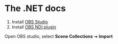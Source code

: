 # The .NET docs

1. Install [OBS Studio](https://obsproject.com/download)
1. Install [OBS NDI plugin](https://obsproject.com/forum/resources/obs-ndi-newtek-ndi%E2%84%A2-integration-into-obs-studio.528/)

Open OBS studio, select **Scene Collections** ➔ **Import**

